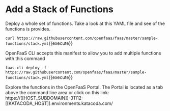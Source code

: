 # Add a Stack of Functions #

Deploy a whole set of functions. Take a look at this YAML file and see of the functions is provides.

`curl https://raw.githubusercontent.com/openfaas/faas/master/sample-functions/stack.yml`{{execute}}

 OpenFaaS CLI accepts this manifest to allow you to add multiple functions with this command

 `faas-cli deploy -f https://raw.githubusercontent.com/openfaas/faas/master/sample-functions/stack.yml`{{execute}}

 Explore the functions in the OpenFaaS Portal. The Portal is located as a tab above the command line area or click on this link: https://[[HOST_SUBDOMAIN]]-31112-[[KATACODA_HOST]].environments.katacoda.com/  